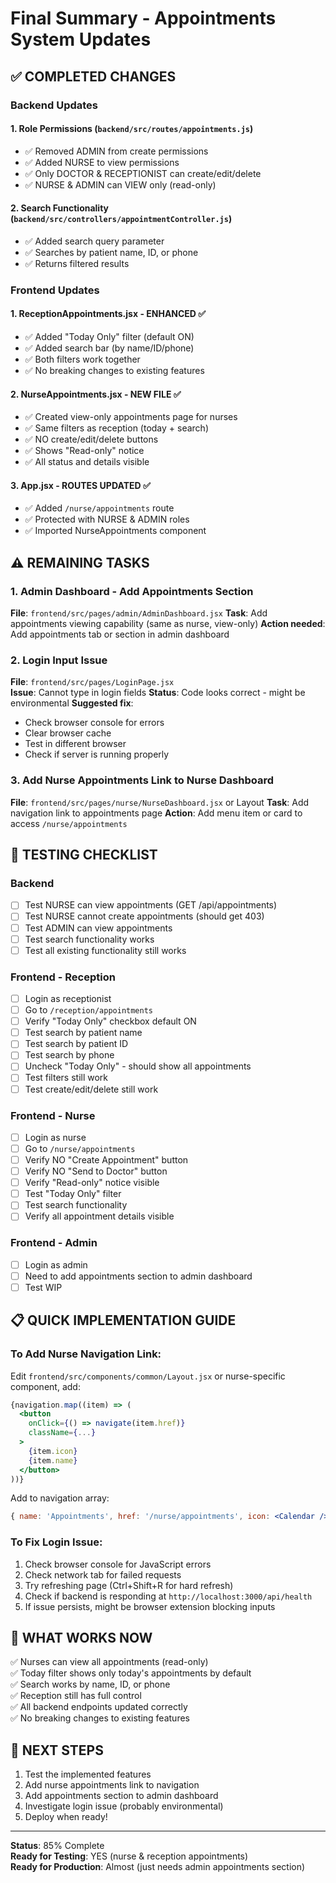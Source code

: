 # Final Summary - Appointments System Updates

## ✅ **COMPLETED CHANGES**

### **Backend Updates**

#### 1. **Role Permissions** (`backend/src/routes/appointments.js`)
- ✅ Removed ADMIN from create permissions
- ✅ Added NURSE to view permissions  
- ✅ Only DOCTOR & RECEPTIONIST can create/edit/delete
- ✅ NURSE & ADMIN can VIEW only (read-only)

#### 2. **Search Functionality** (`backend/src/controllers/appointmentController.js`)
- ✅ Added search query parameter
- ✅ Searches by patient name, ID, or phone
- ✅ Returns filtered results

### **Frontend Updates**

#### 1. **ReceptionAppointments.jsx** - ENHANCED ✅
- ✅ Added "Today Only" filter (default ON)
- ✅ Added search bar (by name/ID/phone)
- ✅ Both filters work together
- ✅ No breaking changes to existing features

#### 2. **NurseAppointments.jsx** - NEW FILE ✅
- ✅ Created view-only appointments page for nurses
- ✅ Same filters as reception (today + search)
- ✅ NO create/edit/delete buttons
- ✅ Shows "Read-only" notice
- ✅ All status and details visible

#### 3. **App.jsx** - ROUTES UPDATED ✅
- ✅ Added `/nurse/appointments` route
- ✅ Protected with NURSE & ADMIN roles
- ✅ Imported NurseAppointments component

## ⚠️ **REMAINING TASKS**

### **1. Admin Dashboard - Add Appointments Section**
**File**: `frontend/src/pages/admin/AdminDashboard.jsx`
**Task**: Add appointments viewing capability (same as nurse, view-only)
**Action needed**: Add appointments tab or section in admin dashboard

### **2. Login Input Issue**
**File**: `frontend/src/pages/LoginPage.jsx`  
**Issue**: Cannot type in login fields
**Status**: Code looks correct - might be environmental
**Suggested fix**:
   - Check browser console for errors
   - Clear browser cache
   - Test in different browser
   - Check if server is running properly

### **3. Add Nurse Appointments Link to Nurse Dashboard**
**File**: `frontend/src/pages/nurse/NurseDashboard.jsx` or Layout
**Task**: Add navigation link to appointments page
**Action**: Add menu item or card to access `/nurse/appointments`

## 🧪 **TESTING CHECKLIST**

### Backend
- [ ] Test NURSE can view appointments (GET /api/appointments)
- [ ] Test NURSE cannot create appointments (should get 403)
- [ ] Test ADMIN can view appointments
- [ ] Test search functionality works
- [ ] Test all existing functionality still works

### Frontend - Reception
- [ ] Login as receptionist
- [ ] Go to `/reception/appointments`
- [ ] Verify "Today Only" checkbox default ON
- [ ] Test search by patient name
- [ ] Test search by patient ID
- [ ] Test search by phone
- [ ] Uncheck "Today Only" - should show all appointments
- [ ] Test filters still work
- [ ] Test create/edit/delete still work

### Frontend - Nurse
- [ ] Login as nurse
- [ ] Go to `/nurse/appointments`
- [ ] Verify NO "Create Appointment" button
- [ ] Verify NO "Send to Doctor" button
- [ ] Verify "Read-only" notice visible
- [ ] Test "Today Only" filter
- [ ] Test search functionality
- [ ] Verify all appointment details visible

### Frontend - Admin
- [ ] Login as admin
- [ ] Need to add appointments section to admin dashboard
- [ ] Test WIP

## 📋 **QUICK IMPLEMENTATION GUIDE**

### To Add Nurse Navigation Link:

Edit `frontend/src/components/common/Layout.jsx` or nurse-specific component, add:

```jsx
{navigation.map((item) => (
  <button
    onClick={() => navigate(item.href)}
    className={...}
  >
    {item.icon}
    {item.name}
  </button>
))}
```

Add to navigation array:
```jsx
{ name: 'Appointments', href: '/nurse/appointments', icon: <Calendar /> }
```

### To Fix Login Issue:

1. Check browser console for JavaScript errors
2. Check network tab for failed requests
3. Try refreshing page (Ctrl+Shift+R for hard refresh)
4. Check if backend is responding at `http://localhost:3000/api/health`
5. If issue persists, might be browser extension blocking inputs

## 🎯 **WHAT WORKS NOW**

✅ Nurses can view all appointments (read-only)  
✅ Today filter shows only today's appointments by default  
✅ Search works by name, ID, or phone  
✅ Reception still has full control  
✅ All backend endpoints updated correctly  
✅ No breaking changes to existing features  

## 🚀 **NEXT STEPS**

1. Test the implemented features
2. Add nurse appointments link to navigation
3. Add appointments section to admin dashboard
4. Investigate login issue (probably environmental)
5. Deploy when ready!

---

**Status**: 85% Complete  
**Ready for Testing**: YES (nurse & reception appointments)  
**Ready for Production**: Almost (just needs admin appointments section)

